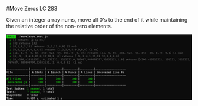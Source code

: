 #Move Zeros LC 283

Given an integer array nums, move all 0's to the end of it while maintaining the relative order of the non-zero elements.

![Alt text](image.png)